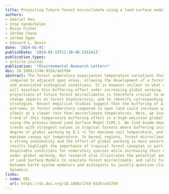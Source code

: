 ```yaml
---
title: Projecting future forest microclimate using a land surface model
authors:
- Gabriel Hes
- Inne Vanderkelen
- Rosie Fisher
- Jérôme Chave
- Jérôme Ogée
- Edouard L. Davin
date: '2024-01-01'
publishDate: '2024-05-15T11:38:48.535241Z'
publication_types:
- article-journal
publication: '*Environmental Research Letters*'
doi: 10.1088/1748-9326/ad1f04
abstract: The forest understory experiences temperature variations that are dampened
  compared to adjacent open areas, allowing the development of a forest microclimate
  and associated ecological conditions. It is however unclear to what extent forests
  will maintain this buffering effect under increasing global warming. Providing reliable
  projections of future forest microclimates is therefore crucial to anticipate climate
  change impacts on forest biodiversity, and to identify corresponding conservation
  strategies. Recent empirical studies suggest that the buffering of air temperature
  extremes in forest understory compared to open land could increase with global warming,
  albeit at a slower rate than macroclimate temperatures. Here, we investigate the
  trend of this temperature buffering effect in a high-emission global warming scenario,
  using the process-based Land Surface Model CLM5.1. We find biome-dependant buffering
  trends with strongest values in tropical forests where buffering increases for every
  degree of global warming by 0.1 ∘C for maximum soil temperature, and by 0.2 ∘C for
  maximum canopy air temperature. In boreal regions, forest microclimate exhibits
  a strong seasonality and the effect of global warming is more uncertain. Thus, our
  results highlight the importance of tropical forest canopies in particular, in maintaining
  hospitable conditions for understory species while increasing their climate debt
  under global warming. Our research also illustrates the potential and limitations
  of Land Surface Models to simulate forest microclimate, and calls for further collaborations
  between Earth system modelers and ecologists to jointly question climate and biosphere
  dynamics.
links:
- name: URL
  url: https://dx.doi.org/10.1088/1748-9326/ad1f04
---
```

